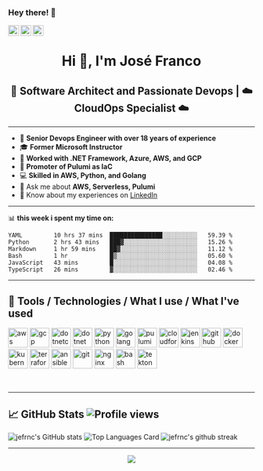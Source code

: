 ### Hey there! 👋
<a href="https://www.instagram.com/jefrnc/">
  <img align="left" alt="Joseph's Instagram" width="22px" src="https://raw.githubusercontent.com/hussainweb/hussainweb/main/icons/instagram.png" />
</a>
<a href="https://twitter.com/jefrnc">
  <img align="left" alt="Joseph | Twitter" width="22px" src="https://raw.githubusercontent.com/peterthehan/peterthehan/master/assets/twitter.svg" />
</a>
<a href="https://www.linkedin.com/in/joffranco/">
  <img align="left" alt="Joseph's LinkedIN" width="22px" src="https://raw.githubusercontent.com/peterthehan/peterthehan/master/assets/linkedin.svg" />
</a>

<br />

<h1 align="center">Hi 👋, I'm José Franco</h1>
<h2 align="center">🚀 Software Architect and Passionate Devops | ☁️ CloudOps Specialist ☁️</h2>

---

- 🔭 **Senior Devops Engineer with over 18 years of experience**
- 🎓 **Former Microsoft Instructor**
- 🏢 **Worked with .NET Framework, Azure, AWS, and GCP**
- 🌟 **Promoter of Pulumi as IaC**
- 💻 **Skilled in AWS, Python, and Golang**
- 💬 Ask me about **AWS, Serverless, Pulumi**
- 📄 Know about my experiences on [LinkedIn](https://www.linkedin.com/in/joffranco/)

---

📊 **this week i spent my time on:**
<!--START_SECTION:waka-->

```text
YAML         10 hrs 37 mins  ███████████████░░░░░░░░░░   59.39 %
Python       2 hrs 43 mins   ███▓░░░░░░░░░░░░░░░░░░░░░   15.26 %
Markdown     1 hr 59 mins    ██▓░░░░░░░░░░░░░░░░░░░░░░   11.12 %
Bash         1 hr            █▒░░░░░░░░░░░░░░░░░░░░░░░   05.60 %
JavaScript   43 mins         █░░░░░░░░░░░░░░░░░░░░░░░░   04.08 %
TypeScript   26 mins         ▓░░░░░░░░░░░░░░░░░░░░░░░░   02.46 %
```

<!--END_SECTION:waka-->
---

<h2>🚀 Tools / Technologies / What I use / What I've used</h2>

<p align="left">
  <img src="https://cdn.jsdelivr.net/gh/devicons/devicon/icons/amazonwebservices/amazonwebservices-original-wordmark.svg" alt="aws" width="40" height="40"/>
  <img src="https://cdn.jsdelivr.net/gh/devicons/devicon/icons/googlecloud/googlecloud-original-wordmark.svg" alt="gcp" width="40" height="40"/>
  <img src="https://cdn.jsdelivr.net/gh/devicons/devicon/icons/dotnetcore/dotnetcore-original.svg" alt="dotnetcore" width="40" height="40"/>
  <img src="https://cdn.jsdelivr.net/gh/devicons/devicon/icons/dot-net/dot-net-original-wordmark.svg" alt="dotnet" width="40" height="40"/>
  <img src="https://cdn.jsdelivr.net/gh/devicons/devicon/icons/python/python-original.svg" alt="python" width="40" height="40"/>
  <img src="https://cdn.jsdelivr.net/gh/devicons/devicon/icons/go/go-original.svg" alt="golang" width="40" height="40"/>
  <img src="https://upload.wikimedia.org/wikipedia/commons/2/20/Pulumi_logo_brandmark.png" alt="pulumi" width="40" height="40"/>
  <img src="https://d1.awsstatic.com/logos/aws-logo-cloudformation.2daca787f1fbf22f0b0ea8f142ce23cc755e23e1.png" alt="cloudformation" width="40" height="40"/>
  <img src="https://cdn.jsdelivr.net/gh/devicons/devicon/icons/jenkins/jenkins-original.svg" alt="jenkins" width="40" height="40"/>
  <img src="https://cdn.jsdelivr.net/gh/devicons/devicon/icons/github/github-original-wordmark.svg" alt="github" width="40" height="40"/>
  <img src="https://cdn.jsdelivr.net/gh/devicons/devicon/icons/docker/docker-original-wordmark.svg" alt="docker" width="40" height="40"/>
  <img src="https://cdn.jsdelivr.net/gh/devicons/devicon/icons/kubernetes/kubernetes-plain-wordmark.svg" alt="kubernetes" width="40" height="40"/>
  <img src="https://cdn.jsdelivr.net/gh/devicons/devicon/icons/terraform/terraform-original-wordmark.svg" alt="terraform" width="40" height="40"/>
  <img src="https://cdn.jsdelivr.net/gh/devicons/devicon/icons/ansible/ansible-original-wordmark.svg" alt="ansible" width="40" height="40"/>
  <img src="https://cdn.jsdelivr.net/gh/devicons/devicon/icons/git/git-original-wordmark.svg" alt="git" width="40" height="40"/>
  <img src="https://cdn.jsdelivr.net/gh/devicons/devicon/icons/nginx/nginx-original.svg" alt="nginx" width="40" height="40"/>        
  <img src="https://cdn.jsdelivr.net/gh/devicons/devicon/icons/bash/bash-original.svg" alt="bash" width="40" height="40"/>
  <img src="https://tekton.dev/images/tekton-icon-color-1x1.svg" alt="tekton" width="40" height="40"/>

</p>
<br>

---

## 📈 GitHub Stats  ![Profile views](https://komarev.com/ghpvc/?username=jefrnc&color=blueviolet)
![jefrnc's GitHub stats](https://github-readme-stats.vercel.app/api?username=jefrnc&theme=blue-green&show_icons=true&line_height=27&count_private=true)
![Top Languages Card](https://github-readme-stats.vercel.app/api/top-langs/?username=jefrnc&theme=blue-green&langs_count=3)
![jefrnc's github streak](https://github-readme-streak-stats.herokuapp.com/?user=jefrnc&theme=blue-green)

---

<div align="center">
    <a href="https://www.buymeacoffee.com/" target="_blank" style="display: inline-block;">
        <img
            src="https://img.shields.io/badge/Donate-Buy%20Me%20A%20Coffee-orange.svg?style=flat-square"
            align="center"
        />
    </a></div>
<br />
